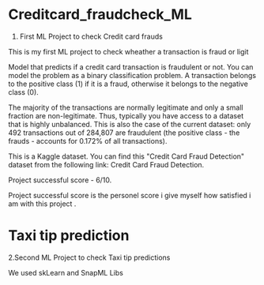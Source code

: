 # Creditcard_fraudcheck_ML
1. First ML Project to check Credit card frauds

This is my first ML project to check wheather a transaction is fraud or ligit 


Model that predicts if a credit card transaction is fraudulent or not.
You can model the problem as a binary classification problem. A transaction belongs to the positive class (1) if it is a fraud,
otherwise it belongs to the negative class (0).

The majority of the transactions are normally legitimate and only a small fraction are non-legitimate. Thus, typically you have access to a dataset that is highly unbalanced.
This is also the case of the current dataset: only 492 transactions out of 284,807 are fraudulent (the positive class - the frauds - accounts for 0.172% of all transactions).

This is a Kaggle dataset. You can find this "Credit Card Fraud Detection" dataset from the following link: Credit Card Fraud Detection.

Project successful score - 6/10.

Project successful score is the personel score i give myself how satisfied i am with this project .


# Taxi tip prediction 
2.Second ML Project to check Taxi tip predictions

We used skLearn and SnapML Libs 

